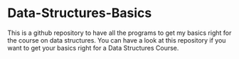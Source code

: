 # Data-Structures-Basics

This is a github repository to have all the programs to get my basics right for the course on data structures.
You can have a look at this repository if you want to get your basics right for a Data Structures Course.
